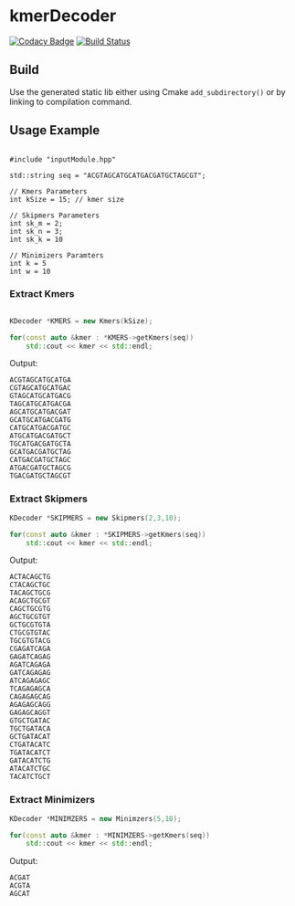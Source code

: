 # kmerDecoder

[![Codacy Badge](https://api.codacy.com/project/badge/Grade/b77991fd08eb4a98a05ac9ea0b812753)](https://app.codacy.com/app/mr-eyes/kmerDecoder?utm_source=github.com&utm_medium=referral&utm_content=mr-eyes/kmerDecoder&utm_campaign=Badge_Grade_Settings)
[![Build Status](https://travis-ci.org/mr-eyes/kmerDecoder.svg?branch=master)](https://travis-ci.org/mr-eyes/kmerDecoder)


## Build

Use the generated static lib either using Cmake `add_subdirectory()` or by linking to compilation command.




## Usage Example

```cpp=

#include "inputModule.hpp"

std::string seq = "ACGTAGCATGCATGACGATGCTAGCGT";

// Kmers Parameters
int kSize = 15; // kmer size

// Skipmers Parameters
int sk_m = 2;
int sk_n = 3;
int sk_k = 10

// Minimizers Paramters
int k = 5
int w = 10

```

### Extract Kmers

```cpp

KDecoder *KMERS = new Kmers(kSize);

for(const auto &kmer : *KMERS->getKmers(seq))
    std::cout << kmer << std::endl;
```
Output:
```shell=
ACGTAGCATGCATGA
CGTAGCATGCATGAC
GTAGCATGCATGACG
TAGCATGCATGACGA
AGCATGCATGACGAT
GCATGCATGACGATG
CATGCATGACGATGC
ATGCATGACGATGCT
TGCATGACGATGCTA
GCATGACGATGCTAG
CATGACGATGCTAGC
ATGACGATGCTAGCG
TGACGATGCTAGCGT
```

### Extract Skipmers

```cpp
KDecoder *SKIPMERS = new Skipmers(2,3,10);

for(const auto &kmer : *SKIPMERS->getKmers(seq))
    std::cout << kmer << std::endl;
```
Output:
```shell=
ACTACAGCTG
CTACAGCTGC
TACAGCTGCG
ACAGCTGCGT
CAGCTGCGTG
AGCTGCGTGT
GCTGCGTGTA
CTGCGTGTAC
TGCGTGTACG
CGAGATCAGA
GAGATCAGAG
AGATCAGAGA
GATCAGAGAG
ATCAGAGAGC
TCAGAGAGCA
CAGAGAGCAG
AGAGAGCAGG
GAGAGCAGGT
GTGCTGATAC
TGCTGATACA
GCTGATACAT
CTGATACATC
TGATACATCT
GATACATCTG
ATACATCTGC
TACATCTGCT
```

### Extract Minimizers

```cpp
KDecoder *MINIMZERS = new Minimzers(5,10);

for(const auto &kmer : *MINIMZERS->getKmers(seq))
    std::cout << kmer << std::endl;
```
Output:
```
ACGAT
ACGTA
AGCAT
```
